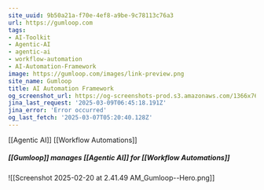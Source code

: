 ```yaml
---
site_uuid: 9b50a21a-f70e-4ef8-a9be-9c78113c76a3
url: https://gumloop.com
tags:
- AI-Toolkit
- Agentic-AI
- agentic-ai
- workflow-automation
- AI-Automation-Framework
image: https://gumloop.com/images/link-preview.png
site_name: Gumloop
title: AI Automation Framework
og_screenshot_url: https://og-screenshots-prod.s3.amazonaws.com/1366x768/80/false/1b6ec3b8af38d1e248e978c042455b27a2aad3064ca94e0ef2191742410d4d02.jpeg
jina_last_request: '2025-03-09T06:45:18.191Z'
jina_error: 'Error occurred'
og_last_fetch: '2025-03-07T05:20:40.128Z'
---
```


[[Agentic AI]]
[[Workflow Automations]]

##### [[Gumloop]] manages [[Agentic AI]] for [[Workflow Automations]]
![[Screenshot 2025-02-20 at 2.41.49 AM_Gumloop--Hero.png]]
